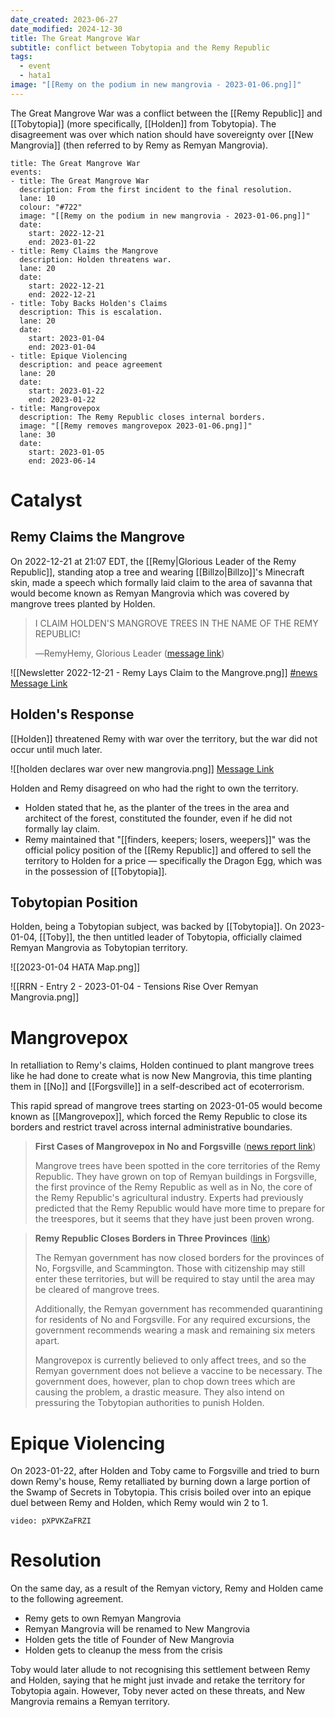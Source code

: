 ```yaml
---
date_created: 2023-06-27
date_modified: 2024-12-30
title: The Great Mangrove War
subtitle: conflict between Tobytopia and the Remy Republic
tags:
  - event
  - hata1
image: "[[Remy on the podium in new mangrovia - 2023-01-06.png]]"
---
```


The Great Mangrove War was a conflict between the [[Remy Republic]] and [[Tobytopia]] (more specifically, [[Holden]] from Tobytopia). The disagreement was over which nation should have sovereignty over [[New Mangrovia]] (then referred to by Remy as Remyan Mangrovia).

```infobox-timeline
title: The Great Mangrove War
events:
- title: The Great Mangrove War
  description: From the first incident to the final resolution.
  lane: 10
  colour: "#722"
  image: "[[Remy on the podium in new mangrovia - 2023-01-06.png]]"
  date:
    start: 2022-12-21
    end: 2023-01-22
- title: Remy Claims the Mangrove
  description: Holden threatens war.
  lane: 20
  date:
    start: 2022-12-21
    end: 2022-12-21
- title: Toby Backs Holden's Claims
  description: This is escalation.
  lane: 20
  date:
    start: 2023-01-04
    end: 2023-01-04
- title: Epique Violencing
  description: and peace agreement
  lane: 20
  date:
    start: 2023-01-22
    end: 2023-01-22
- title: Mangrovepox
  description: The Remy Republic closes internal borders.
  image: "[[Remy removes mangrovepox 2023-01-06.png]]"
  lane: 30
  date:
    start: 2023-01-05
    end: 2023-06-14
```

# Catalyst

## Remy Claims the Mangrove

On 2022-12-21 at 21:07 EDT, the [[Remy|Glorious Leader of the Remy Republic]], standing atop a tree and wearing [[Billzo|Billzo]]'s Minecraft skin, made a speech which formally laid claim to the area of savanna that would become known as Remyan Mangrovia which was covered by mangrove trees planted by Holden.

> I CLAIM HOLDEN'S MANGROVE TREES IN THE NAME OF THE REMY REPUBLIC!
> 
> ―RemyHemy, Glorious Leader ([message link](https://discord.com/channels/1046302463143194709/1046486451266793535/1055305451413180589))

![[Newsletter 2022-12-21 - Remy Lays Claim to the Mangrove.png]]
[\#news Message Link](https://discord.com/channels/1046302463143194709/1048416479093198908/1055311845881282641)

## Holden's Response

[[Holden]] threatened Remy with war over the territory, but the war did not occur until much later.

![[holden declares war over new mangrovia.png]]
[Message Link](https://discord.com/channels/1046302463143194709/1046486451266793535/1055320402961899561)

Holden and Remy disagreed on who had the right to own the territory.
- Holden stated that he, as the planter of the trees in the area and architect of the forest, constituted the founder, even if he did not formally lay claim.
- Remy maintained that "[[finders, keepers; losers, weepers]]" was the official policy position of the [[Remy Republic]] and offered to sell the territory to Holden for a price — specifically the Dragon Egg, which was in the possession of [[Tobytopia]].

## Tobytopian Position

Holden, being a Tobytopian subject, was backed by [[Tobytopia]]. On 2023-01-04, [[Toby]], the then untitled leader of Tobytopia, officially claimed Remyan Mangrovia as Tobytopian territory.

![[2023-01-04 HATA Map.png]]

![[RRN - Entry 2 - 2023-01-04 - Tensions Rise Over Remyan Mangrovia.png]]

# Mangrovepox

In retalliation to Remy's claims, Holden continued to plant mangrove trees like he had done to create what is now New Mangrovia, this time planting them in [[No]] and [[Forgsville]] in a self-described act of ecoterrorism.

This rapid spread of mangrove trees starting on 2023-01-05 would become known as [[Mangrovepox]], which forced the Remy Republic to close its borders and restrict travel across internal administrative boundaries.

> **First Cases of Mangrovepox in No and Forgsville**
> ([news report link](https://discord.com/channels/1046302463143194709/1048416479093198908/1060443810540302356))
> 
> Mangrove trees have been spotted in the core territories of the Remy Republic. They have grown on top of Remyan buildings in Forgsville, the first province of the Remy Republic as well as in No, the core of the Remy Republic's agricultural industry. Experts had previously predicted that the Remy Republic would have more time to prepare for the treespores, but it seems that they have just been proven wrong.

> **Remy Republic Closes Borders in Three Provinces**
> ([link](https://discord.com/channels/1046302463143194709/1048416479093198908/1061056635541389322))
> 
> The Remyan government has now closed borders for the provinces of No, Forgsville, and Scammington. Those with citizenship may still enter these territories, but will be required to stay until the area may be cleared of mangrove trees.
> 
> Additionally, the Remyan government has recommended quarantining for residents of No and Forgsville. For any required excursions, the government recommends wearing a mask and remaining six meters apart.
> 
> Mangrovepox is currently believed to only affect trees, and so the Remyan government does not believe a vaccine to be necessary. The government does, however, plan to chop down trees which are causing the problem, a drastic measure. They also intend on pressuring the Tobytopian authorities to punish Holden.

# Epique Violencing

On 2023-01-22, after Holden and Toby came to Forgsville and tried to burn down Remy's house, Remy retalliated by burning down a large portion of the Swamp of Secrets in Tobytopia. This crisis boiled over into an epique duel between Remy and Holden, which Remy would win 2 to 1.

```youtube
video: pXPVKZaFRZI
```

# Resolution

On the same day, as a result of the Remyan victory, Remy and Holden came to the following agreement.
- Remy gets to own Remyan Mangrovia
- Remyan Mangrovia will be renamed to New Mangrovia
- Holden gets the title of Founder of New Mangrovia
- Holden gets to cleanup the mess from the crisis

Toby would later allude to not recognising this settlement between Remy and Holden,
saying that he might just invade and retake the territory for Tobytopia again. However,
Toby never acted on these threats, and New Mangrovia remains a Remyan territory.